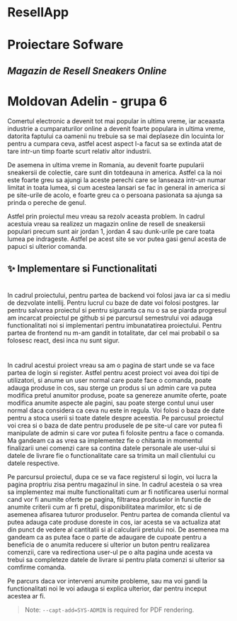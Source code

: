 # ResellApp

# Proiectare Sofware
## _Magazin de Resell Sneakers Online_

#
#
#
# Moldovan Adelin - grupa 6


Comertul electronic a devenit tot mai popular in ultima vreme, iar aceaasta industrie 
a cumparaturilor online a devenit foarte populara in ultima vreme, datorita faptului 
ca oamenii nu trebuie sa se mai deplaseze din locuinta lor pentru a cumpara ceva, 
astfel acest aspect l-a facut sa se extinda atat de tare intr-un timp foarte scurt
relativ altor industrii.

De asemena in ultima vreme in Romania, au devenit foarte pupularii sneakersii de colectie, 
care sunt din totdeauna in america. Astfel ca la noi este foarte greu sa ajungi la aceste perechi 
care se lanseaza intr-un numar limitat in toata lumea, si cum acestea lansari se fac in general 
in america si pe site-urile de acolo, e foarte greu ca o persoana pasionata sa ajunga sa 
prinda o pereche de genul. 

Astfel prin proiectul meu vreau sa rezolv aceasta problem. In cadrul acestuia vreau sa realizez 
un magazin online de resell de sneakersii populari precum sunt air jordan 1, jordan 4 sau dunk-urile 
pe care toata lumea pe indrageste. Astfel pe acest site se vor putea gasi genul acesta de papuci 
si ulterior comanda. 



## ✨ Implementare si Functionalitati

#
In cadrul proiectului, pentru partea de backend voi folosi java 
iar ca si mediu de dezvolate intellij. Pentru lucrul cu baze de date 
voi folosi postgres. Iar pentru salvarea proiectul si pentru siguranta 
ca nu o sa se piarda progresul am incarcat proiectul pe github si pe parcursul 
semestrului voi adauga functionalitati noi si implementari pentru imbunatatirea proiectului.
Pentru partea de frontend nu m-am gandit in totalitate, dar cel mai probabil o sa folosesc
react, desi inca nu sunt sigur.

#
In cadrul acestui proiect vreau sa am o pagina de start unde se va face partea de login si register. 
Astfel pentru acest proiect voi avea doi tipi de utilizatori, si anume un user normal care poate 
face o comanda, poate adauga produse in cos, sau sterge un produs si un admin care va putea 
modifica pretul anumitor produse, poate sa genereze anumite oferte, poate modifica anumite aspecte ale pagini, 
sau poate sterge contul unui user normal daca considera ca ceva nu este in regula. 
Voi folosi o baza de date pentru a stoca userii si toate datele despre aceestia. 
Pe parcusul proiectul voi crea si o baza de date pentru produsele de pe site-ul care vor putea fi manipulate
de admin si care vor putea fi folosite pentru a face o comanda. Ma gandeam ca as vrea sa 
implementez fie o chitanta in momentul finalizarii unei comenzi care sa contina datele personale ale user-ului 
si datele de livrare fie o functionalitate care sa trimita un mail clientului cu datele respective.

Pe parcursul proiectul, dupa ce se va face registerul si login, voi lucra la pagina proptriu zisa pentru magazinul in sine.
In cadrul acesteia o sa vrea sa implementez mai multe functionalitati cum ar fi notificarea userlui normal 
cand vor fi anumite oferte pe pagina, filtrarea produselor in functie de anumite criterii cum ar fi pretul, 
disponibilitatea marimilor, etc si de asemenea afisarea tuturor produselor. Pentru partea de comanda clientul 
va putea adauga cate produse doreste in cos, iar acesta se va actualiza atat din punct de vedere al cantitatii 
si al calcularii pretului noi. De asemenea ma gandeam ca as putea face o parte de adaugare de cupoate pentru a 
beneficia de o anumita reducere si ulterior un buton pentru realizarea comenzii, care va redirectiona user-ul 
pe o alta pagina unde acesta va trebui sa completeze datele de livrare si pentru plata comenzi si ulterior sa comfirme comanda. 

Pe parcurs daca vor interveni anumite probleme, sau ma voi gandi la functionalitati noi le voi adauga si explica ulterior, dar pentru inceput acestea ar fi.





> Note: `--capt-add=SYS-ADMIN` is required for PDF rendering.




[//]: # (These are reference links used in the body of this note and get stripped out when the markdown processor does its job. There is no need to format nicely because it shouldn't be seen. Thanks SO - http://stackoverflow.com/questions/4823468/store-comments-in-markdown-syntax)

   [dill]: <https://github.com/joemccann/dillinger>
   [git-repo-url]: <https://github.com/joemccann/dillinger.git>
   [john gruber]: <http://daringfireball.net>
   [df1]: <http://daringfireball.net/projects/markdown/>
   [markdown-it]: <https://github.com/markdown-it/markdown-it>
   [Ace Editor]: <http://ace.ajax.org>
   [node.js]: <http://nodejs.org>
   [Twitter Bootstrap]: <http://twitter.github.com/bootstrap/>
   [jQuery]: <http://jquery.com>
   [@tjholowaychuk]: <http://twitter.com/tjholowaychuk>
   [express]: <http://expressjs.com>
   [AngularJS]: <http://angularjs.org>
   [Gulp]: <http://gulpjs.com>

   [PlDb]: <https://github.com/joemccann/dillinger/tree/master/plugins/dropbox/README.md>
   [PlGh]: <https://github.com/joemccann/dillinger/tree/master/plugins/github/README.md>
   [PlGd]: <https://github.com/joemccann/dillinger/tree/master/plugins/googledrive/README.md>
   [PlOd]: <https://github.com/joemccann/dillinger/tree/master/plugins/onedrive/README.md>
   [PlMe]: <https://github.com/joemccann/dillinger/tree/master/plugins/medium/README.md>
   [PlGa]: <https://github.com/RahulHP/dillinger/blob/master/plugins/googleanalytics/README.md>

